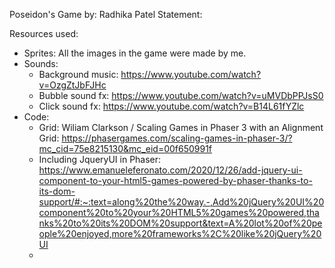 Poseidon's Game by: Radhika Patel
Statement:



Resources used:
- Sprites: All the images in the game were made by me.
- Sounds:
  - Background music: https://www.youtube.com/watch?v=OzgZtJbFJHc
  - Bubble sound fx: https://www.youtube.com/watch?v=uMVDbPPJsS0
  - Click sound fx: https://www.youtube.com/watch?v=B14L61fYZlc
- Code:
  - Grid: Wiliam Clarkson / Scaling Games in Phaser 3 with an Alignment Grid: https://phasergames.com/scaling-games-in-phaser-3/?mc_cid=75e8215130&mc_eid=00f650991f
  - Including JqueryUI in Phaser: https://www.emanueleferonato.com/2020/12/26/add-jquery-ui-component-to-your-html5-games-powered-by-phaser-thanks-to-its-dom-support/#:~:text=along%20the%20way.-,Add%20jQuery%20UI%20component%20to%20your%20HTML5%20games%20powered,thanks%20to%20its%20DOM%20support&text=A%20lot%20of%20people%20enjoyed,more%20frameworks%2C%20like%20jQuery%20UI
  -
